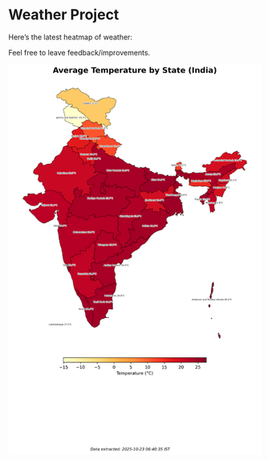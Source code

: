 # Weather Project

Here’s the latest heatmap of weather:

Feel free to leave feedback/improvements.

![India Heatmap](docs/assets/india_heatmap.png?v=F9808D)
